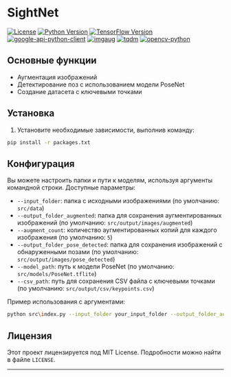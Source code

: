 # SightNet

[![License](https://img.shields.io/github/license/av-ilin/SightNet)](LICENSE)
[![Python Version](https://img.shields.io/badge/python-3.10-blue)](https://www.python.org/downloads/)
[![TensorFlow Version](https://img.shields.io/badge/tensorflow-2.x-orange)](https://www.tensorflow.org/)
[![google-api-python-client](https://img.shields.io/badge/google--api--python--client-2.33.0-blue)](https://pypi.org/project/google-api-python-client/)
[![imgaug](https://img.shields.io/badge/imgaug-0.4.0-blue)](https://pypi.org/project/imgaug/)
[![tqdm](https://img.shields.io/badge/tqdm-4.62.3-green)](https://pypi.org/project/tqdm/)
[![opencv-python](https://img.shields.io/badge/opencv--python-4.5.3.56-green)](https://pypi.org/project/opencv-python/)


## Основные функции

- Аугментация изображений
- Детектирование поз с использованием модели PoseNet
- Создание датасета с ключевыми точками

## Установка

1. Установите необходимые зависимости, выполнив команду:

```bash
pip install -r packages.txt
```

## Конфигурация

Вы можете настроить папки и пути к моделям, используя аргументы командной строки. Доступные параметры:

- `--input_folder`: папка с исходными изображениями (по умолчанию: `src/data`)
- `--output_folder_augmented`: папка для сохранения аугментированных изображений (по умолчанию: `src/output/images/augmented`)
- `--augment_count`: количество аугментированных копий для каждого изображения (по умолчанию: `5`)
- `--output_folder_pose_detected`: папка для сохранения изображений с обнаруженными позами (по умолчанию: `src/output/images/pose_detected`)
- `--model_path`: путь к модели PoseNet (по умолчанию: `src/models/PoseNet.tflite`)
- `--csv_path`: путь для сохранения CSV файла с ключевыми точками (по умолчанию: `src/output/csv/keypoints.csv`)

Пример использования с аргументами:

```bash
python src\index.py --input_folder your_input_folder --output_folder_augmented your_output_folder_augmented --augment_count 5 --output_folder_pose_detected your_output_folder_pose_detected --model_path your_model_path --csv_path your_csv_path
```

## Лицензия

Этот проект лицензируется под MIT License. Подробности можно найти в файле `LICENSE`.

---